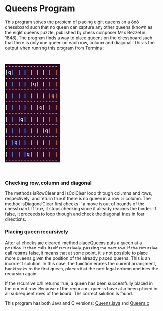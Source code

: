 # Queens Program

This program solves the problem of placing eight queens on a 8x8 chessboard such that no queen can capture any other queens (known as the eight queens puzzle, published by chess composer Max Bezzel in 1848). The program finds a way to place queens on the chessboard such that there is only one queen on each row, column and diagonal. This is the output when running this program from Terminal:

<br>

![](board.png)

<br>

### Checking row, column and diagonal

The methods isRowClear and isColClear loop through columns and rows, respectively, and return true if there is no queen in a row or column. The method isDiagonalClear first checks if a move is out of bounds of the chessboard. If true, it stops checking since it already reaches the border. If false, it proceeds to loop through and check the diagonal lines in four directions.

### Placing queen recursively

After all checks are cleared, method placeQueens puts a queen at a position. It then calls itself recursively, passing the next row. If the recursive call returns false, it means that at some point, it is not possible to place more queens given the position of the already placed queens. This is an incorrect solution. In this case, the function erases the current arrangment, backtracks to the first queen, places it at the next legal column and tries the recursion again.

If the recursive call returns true, a queen has been successfully placed in the current row. Because of the recursion, queens have also been placed in all subsequent rows of the board. The correct solution is found. 

This program has both Java and C versions: [Queens.java](https://github.com/vantrinh7/QueensProgram/blob/master/src/Queens.java) and [Queens.c](https://github.com/vantrinh7/QueensProgram/blob/master/queens.c)
